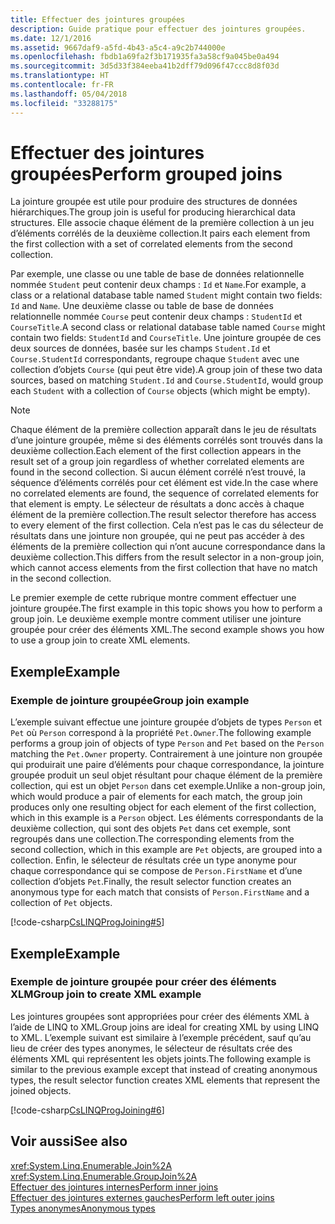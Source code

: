 ```yaml
---
title: Effectuer des jointures groupées
description: Guide pratique pour effectuer des jointures groupées.
ms.date: 12/1/2016
ms.assetid: 9667daf9-a5fd-4b43-a5c4-a9c2b744000e
ms.openlocfilehash: fbdb1a69fa2f3b171935fa3a58cf9a045be0a494
ms.sourcegitcommit: 3d5d33f384eeba41b2dff79d096f47ccc8d8f03d
ms.translationtype: HT
ms.contentlocale: fr-FR
ms.lasthandoff: 05/04/2018
ms.locfileid: "33288175"
---
```

# <a name="perform-grouped-joins"></a><span data-ttu-id="7e59e-103">Effectuer des jointures groupées</span><span class="sxs-lookup"><span data-stu-id="7e59e-103">Perform grouped joins</span></span>

<span data-ttu-id="7e59e-104">La jointure groupée est utile pour produire des structures de données hiérarchiques.</span><span class="sxs-lookup"><span data-stu-id="7e59e-104">The group join is useful for producing hierarchical data structures.</span></span> <span data-ttu-id="7e59e-105">Elle associe chaque élément de la première collection à un jeu d’éléments corrélés de la deuxième collection.</span><span class="sxs-lookup"><span data-stu-id="7e59e-105">It pairs each element from the first collection with a set of correlated elements from the second collection.</span></span>  
  
 <span data-ttu-id="7e59e-106">Par exemple, une classe ou une table de base de données relationnelle nommée `Student` peut contenir deux champs : `Id` et `Name`.</span><span class="sxs-lookup"><span data-stu-id="7e59e-106">For example, a class or a relational database table named `Student` might contain two fields: `Id` and `Name`.</span></span> <span data-ttu-id="7e59e-107">Une deuxième classe ou table de base de données relationnelle nommée `Course` peut contenir deux champs : `StudentId` et `CourseTitle`.</span><span class="sxs-lookup"><span data-stu-id="7e59e-107">A second class or relational database table named `Course` might contain two fields: `StudentId` and `CourseTitle`.</span></span> <span data-ttu-id="7e59e-108">Une jointure groupée de ces deux sources de données, basée sur les champs `Student.Id` et `Course.StudentId` correspondants, regroupe chaque `Student` avec une collection d’objets `Course` (qui peut être vide).</span><span class="sxs-lookup"><span data-stu-id="7e59e-108">A group join of these two data sources, based on matching `Student.Id` and `Course.StudentId`, would group each `Student` with a collection of `Course` objects (which might be empty).</span></span>  
  
> [!NOTE]
>  <span data-ttu-id="7e59e-109">Chaque élément de la première collection apparaît dans le jeu de résultats d’une jointure groupée, même si des éléments corrélés sont trouvés dans la deuxième collection.</span><span class="sxs-lookup"><span data-stu-id="7e59e-109">Each element of the first collection appears in the result set of a group join regardless of whether correlated elements are found in the second collection.</span></span> <span data-ttu-id="7e59e-110">Si aucun élément corrélé n’est trouvé, la séquence d’éléments corrélés pour cet élément est vide.</span><span class="sxs-lookup"><span data-stu-id="7e59e-110">In the case where no correlated elements are found, the sequence of correlated elements for that element is empty.</span></span> <span data-ttu-id="7e59e-111">Le sélecteur de résultats a donc accès à chaque élément de la première collection.</span><span class="sxs-lookup"><span data-stu-id="7e59e-111">The result selector therefore has access to every element of the first collection.</span></span> <span data-ttu-id="7e59e-112">Cela n’est pas le cas du sélecteur de résultats dans une jointure non groupée, qui ne peut pas accéder à des éléments de la première collection qui n’ont aucune correspondance dans la deuxième collection.</span><span class="sxs-lookup"><span data-stu-id="7e59e-112">This differs from the result selector in a non-group join, which cannot access elements from the first collection that have no match in the second collection.</span></span>  
  
 <span data-ttu-id="7e59e-113">Le premier exemple de cette rubrique montre comment effectuer une jointure groupée.</span><span class="sxs-lookup"><span data-stu-id="7e59e-113">The first example in this topic shows you how to perform a group join.</span></span> <span data-ttu-id="7e59e-114">Le deuxième exemple montre comment utiliser une jointure groupée pour créer des éléments XML.</span><span class="sxs-lookup"><span data-stu-id="7e59e-114">The second example shows you how to use a group join to create XML elements.</span></span>  
  
## <a name="example"></a><span data-ttu-id="7e59e-115">Exemple</span><span class="sxs-lookup"><span data-stu-id="7e59e-115">Example</span></span>  
  
### <a name="group-join-example"></a><span data-ttu-id="7e59e-116">Exemple de jointure groupée</span><span class="sxs-lookup"><span data-stu-id="7e59e-116">Group join example</span></span>  
 <span data-ttu-id="7e59e-117">L’exemple suivant effectue une jointure groupée d’objets de types `Person` et `Pet` où `Person` correspond à la propriété `Pet.Owner`.</span><span class="sxs-lookup"><span data-stu-id="7e59e-117">The following example performs a group join of objects of type `Person` and `Pet` based on the `Person` matching the `Pet.Owner` property.</span></span> <span data-ttu-id="7e59e-118">Contrairement à une jointure non groupée qui produirait une paire d’éléments pour chaque correspondance, la jointure groupée produit un seul objet résultant pour chaque élément de la première collection, qui est un objet `Person` dans cet exemple.</span><span class="sxs-lookup"><span data-stu-id="7e59e-118">Unlike a non-group join, which would produce a pair of elements for each match, the group join produces only one resulting object for each element of the first collection, which in this example is a `Person` object.</span></span> <span data-ttu-id="7e59e-119">Les éléments correspondants de la deuxième collection, qui sont des objets `Pet` dans cet exemple, sont regroupés dans une collection.</span><span class="sxs-lookup"><span data-stu-id="7e59e-119">The corresponding elements from the second collection, which in this example are `Pet` objects, are grouped into a collection.</span></span> <span data-ttu-id="7e59e-120">Enfin, le sélecteur de résultats crée un type anonyme pour chaque correspondance qui se compose de `Person.FirstName` et d’une collection d’objets `Pet`.</span><span class="sxs-lookup"><span data-stu-id="7e59e-120">Finally, the result selector function creates an anonymous type for each match that consists of `Person.FirstName` and a collection of `Pet` objects.</span></span>  
  
 [!code-csharp[CsLINQProgJoining#5](../../../samples/snippets/csharp/concepts/linq/how-to-perform-grouped-joins_1.cs)]  
  
## <a name="example"></a><span data-ttu-id="7e59e-121">Exemple</span><span class="sxs-lookup"><span data-stu-id="7e59e-121">Example</span></span>  
  
### <a name="group-join-to-create-xml-example"></a><span data-ttu-id="7e59e-122">Exemple de jointure groupée pour créer des éléments XLM</span><span class="sxs-lookup"><span data-stu-id="7e59e-122">Group join to create XML example</span></span>  
 <span data-ttu-id="7e59e-123">Les jointures groupées sont appropriées pour créer des éléments XML à l’aide de LINQ to XML.</span><span class="sxs-lookup"><span data-stu-id="7e59e-123">Group joins are ideal for creating XML by using LINQ to XML.</span></span> <span data-ttu-id="7e59e-124">L’exemple suivant est similaire à l’exemple précédent, sauf qu’au lieu de créer des types anonymes, le sélecteur de résultats crée des éléments XML qui représentent les objets joints.</span><span class="sxs-lookup"><span data-stu-id="7e59e-124">The following example is similar to the previous example except that instead of creating anonymous types, the result selector function creates XML elements that represent the joined objects.</span></span>  
  
 [!code-csharp[CsLINQProgJoining#6](../../../samples/snippets/csharp/concepts/linq/how-to-perform-grouped-joins_2.cs)]  
 
## <a name="see-also"></a><span data-ttu-id="7e59e-125">Voir aussi</span><span class="sxs-lookup"><span data-stu-id="7e59e-125">See also</span></span>  
 <xref:System.Linq.Enumerable.Join%2A>  
 <xref:System.Linq.Enumerable.GroupJoin%2A>  
 [<span data-ttu-id="7e59e-126">Effectuer des jointures internes</span><span class="sxs-lookup"><span data-stu-id="7e59e-126">Perform inner joins</span></span>](perform-inner-joins.md)  
 [<span data-ttu-id="7e59e-127">Effectuer des jointures externes gauches</span><span class="sxs-lookup"><span data-stu-id="7e59e-127">Perform left outer joins</span></span>](perform-left-outer-joins.md)  
 [<span data-ttu-id="7e59e-128">Types anonymes</span><span class="sxs-lookup"><span data-stu-id="7e59e-128">Anonymous types</span></span>](../programming-guide/classes-and-structs/anonymous-types.md)  
 
